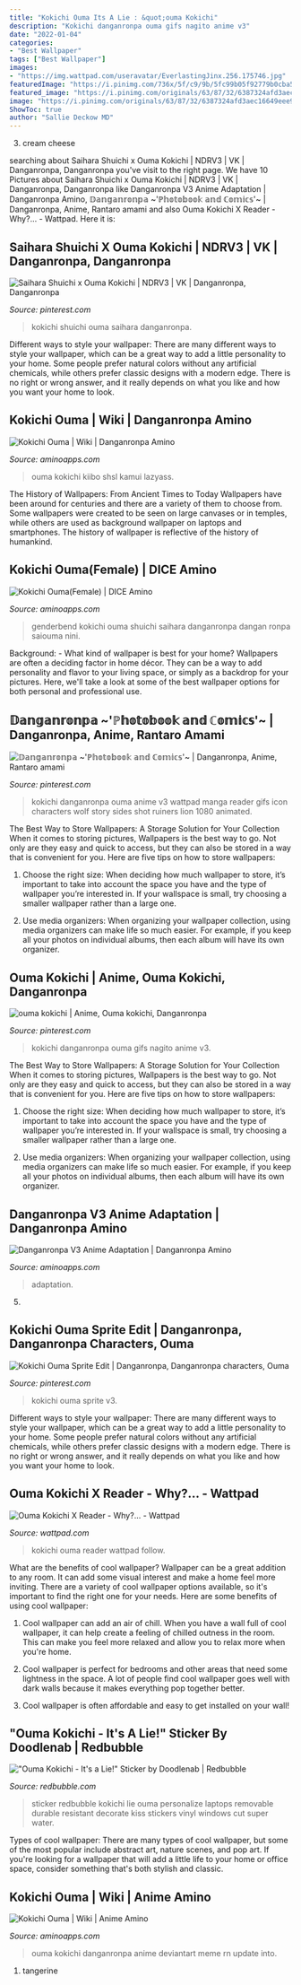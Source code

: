 ```yaml
---
title: "Kokichi Ouma Its A Lie : &quot;ouma Kokichi"
description: "Kokichi danganronpa ouma gifs nagito anime v3"
date: "2022-01-04"
categories:
- "Best Wallpaper"
tags: ["Best Wallpaper"]
images:
- "https://img.wattpad.com/useravatar/EverlastingJinx.256.175746.jpg"
featuredImage: "https://i.pinimg.com/736x/5f/c9/9b/5fc99b05f92779b0cba5c3824c101bc7.jpg"
featured_image: "https://i.pinimg.com/originals/63/87/32/6387324afd3aec16649eee9ded041fcd.gif"
image: "https://i.pinimg.com/originals/63/87/32/6387324afd3aec16649eee9ded041fcd.gif"
ShowToc: true
author: "Sallie Deckow MD"
---
```



3. cream cheese 

	

		
searching about Saihara Shuichi x Ouma Kokichi | NDRV3 | VK | Danganronpa, Danganronpa you've visit to the right page. We have 10 Pictures about Saihara Shuichi x Ouma Kokichi | NDRV3 | VK | Danganronpa, Danganronpa like Danganronpa V3 Anime Adaptation | Danganronpa Amino, 𝔻𝕒𝕟𝕘𝕒𝕟𝕣𝕠𝕟𝕡𝕒 ~&#039;ℙ𝕙𝕠𝕥𝕠𝕓𝕠𝕠𝕜 𝕒𝕟𝕕 ℂ𝕠𝕞𝕚𝕔𝕤&#039;~ | Danganronpa, Anime, Rantaro amami and also Ouma Kokichi X Reader - Why?... - Wattpad. Here it is:
		
    
## Saihara Shuichi X Ouma Kokichi | NDRV3 | VK | Danganronpa, Danganronpa

<img loading=lazy src="https://i.pinimg.com/736x/f2/a5/0a/f2a50a706a3439f576f4adf97eb9c9b8.jpg" onerror="this.onerror=null;this.src='https://tse4.mm.bing.net/th?id=OIP.JzEfQgckuuRImVoQYOZ00QHaIy&amp;pid=15.1';" alt="Saihara Shuichi x Ouma Kokichi | NDRV3 | VK | Danganronpa, Danganronpa">

_Source: pinterest.com_

>kokichi shuichi ouma saihara danganronpa. 

	

Different ways to style your wallpaper:
There are many different ways to style your wallpaper, which can be a great way to add a little personality to your home. Some people prefer natural colors without any artificial chemicals, while others prefer classic designs with a modern edge. There is no right or wrong answer, and it really depends on what you like and how you want your home to look.

    
## Kokichi Ouma | Wiki | Danganronpa Amino

<img loading=lazy src="http://pm1.narvii.com/6989/7e4c7406f6c630e6e060b03e4fdcaebce10ab021r1-960-540v2_00.jpg" onerror="this.onerror=null;this.src='https://tse3.mm.bing.net/th?id=OIP.z3N36WjfGVo2pDEB5Hyt8AHaEK&amp;pid=15.1';" alt="Kokichi Ouma | Wiki | Danganronpa Amino">

_Source: aminoapps.com_

>ouma kokichi kiibo shsl kamui lazyass. 

	

The History of Wallpapers: From Ancient Times to Today
Wallpapers have been around for centuries and there are a variety of them to choose from. Some wallpapers were created to be seen on large canvases or in temples, while others are used as background wallpaper on laptops and smartphones. The history of wallpaper is reflective of the history of humankind.

    
## Kokichi Ouma(Female) | DICE Amino

<img loading=lazy src="https://pm1.narvii.com/7490/9081dfc6228c381a48da793a03ca6a125e8719eer1-400-441v2_hq.jpg" onerror="this.onerror=null;this.src='https://tse3.mm.bing.net/th?id=OIP.Xikh8TrhAir9ScCGfy9eRQAAAA&amp;pid=15.1';" alt="Kokichi Ouma(Female) | DICE Amino">

_Source: aminoapps.com_

>genderbend kokichi ouma shuichi saihara danganronpa dangan ronpa saiouma nini. 

	

Background: - What kind of wallpaper is best for your home?
Wallpapers are often a deciding factor in home décor. They can be a way to add personality and flavor to your living space, or simply as a backdrop for your pictures. Here, we'll take a look at some of the best wallpaper options for both personal and professional use.

    
## 𝔻𝕒𝕟𝕘𝕒𝕟𝕣𝕠𝕟𝕡𝕒 ~&#039;ℙ𝕙𝕠𝕥𝕠𝕓𝕠𝕠𝕜 𝕒𝕟𝕕 ℂ𝕠𝕞𝕚𝕔𝕤&#039;~ | Danganronpa, Anime, Rantaro Amami

<img loading=lazy src="https://i.pinimg.com/originals/63/87/32/6387324afd3aec16649eee9ded041fcd.gif" onerror="this.onerror=null;this.src='https://tse1.mm.bing.net/th?id=OIP.drS7lGKd7B0GhwK7w0vCJgHaEK&amp;pid=15.1';" alt="𝔻𝕒𝕟𝕘𝕒𝕟𝕣𝕠𝕟𝕡𝕒 ~&#039;ℙ𝕙𝕠𝕥𝕠𝕓𝕠𝕠𝕜 𝕒𝕟𝕕 ℂ𝕠𝕞𝕚𝕔𝕤&#039;~ | Danganronpa, Anime, Rantaro amami">

_Source: pinterest.com_

>kokichi danganronpa ouma anime v3 wattpad manga reader gifs icon characters wolf story sides shot ruiners lion 1080 animated. 

	

The Best Way to Store Wallpapers: A Storage Solution for Your Collection
When it comes to storing pictures, Wallpapers is the best way to go. Not only are they easy and quick to access, but they can also be stored in a way that is convenient for you. Here are five tips on how to store wallpapers:
1) Choose the right size: When deciding how much wallpaper to store, it’s important to take into account the space you have and the type of wallpaper you’re interested in. If your wallspace is small, try choosing a smaller wallpaper rather than a large one.

2) Use media organizers: When organizing your wallpaper collection, using media organizers can make life so much easier. For example, if you keep all your photos on individual albums, then each album will have its own organizer.

    
## Ouma Kokichi | Anime, Ouma Kokichi, Danganronpa

<img loading=lazy src="https://i.pinimg.com/originals/94/6f/80/946f8033202c6d7751e07144298a3e34.gif" onerror="this.onerror=null;this.src='https://tse4.mm.bing.net/th?id=OIP.Ic-Dja-xlANgyFkexTvNeQHaFV&amp;pid=15.1';" alt="ouma kokichi | Anime, Ouma kokichi, Danganronpa">

_Source: pinterest.com_

>kokichi danganronpa ouma gifs nagito anime v3. 

	

The Best Way to Store Wallpapers: A Storage Solution for Your Collection
When it comes to storing pictures, Wallpapers is the best way to go. Not only are they easy and quick to access, but they can also be stored in a way that is convenient for you. Here are five tips on how to store wallpapers:
1) Choose the right size: When deciding how much wallpaper to store, it’s important to take into account the space you have and the type of wallpaper you’re interested in. If your wallspace is small, try choosing a smaller wallpaper rather than a large one.

2) Use media organizers: When organizing your wallpaper collection, using media organizers can make life so much easier. For example, if you keep all your photos on individual albums, then each album will have its own organizer.

    
## Danganronpa V3 Anime Adaptation | Danganronpa Amino

<img loading=lazy src="https://78.media.tumblr.com/866e4eaa57f7a8151592290f8c9b249c/tumblr_oz9057XR1q1s0wfi7o1_1280.gif" onerror="this.onerror=null;this.src='https://tse2.mm.bing.net/th?id=OIP.mW-vm4BWtmTpfApPEeKmiAHaE7&amp;pid=15.1';" alt="Danganronpa V3 Anime Adaptation | Danganronpa Amino">

_Source: aminoapps.com_

>adaptation. 

	

5.

    
## Kokichi Ouma Sprite Edit | Danganronpa, Danganronpa Characters, Ouma

<img loading=lazy src="https://i.pinimg.com/736x/5f/c9/9b/5fc99b05f92779b0cba5c3824c101bc7.jpg" onerror="this.onerror=null;this.src='https://tse3.mm.bing.net/th?id=OIP.kLs7H_Pg3d1CSCr3wY0OFQHaKS&amp;pid=15.1';" alt="Kokichi Ouma Sprite Edit | Danganronpa, Danganronpa characters, Ouma">

_Source: pinterest.com_

>kokichi ouma sprite v3. 

	

Different ways to style your wallpaper:
There are many different ways to style your wallpaper, which can be a great way to add a little personality to your home. Some people prefer natural colors without any artificial chemicals, while others prefer classic designs with a modern edge. There is no right or wrong answer, and it really depends on what you like and how you want your home to look.

    
## Ouma Kokichi X Reader - Why?... - Wattpad

<img loading=lazy src="https://img.wattpad.com/useravatar/EverlastingJinx.256.175746.jpg" onerror="this.onerror=null;this.src='https://tse1.mm.bing.net/th?id=OIP.1PnP0Ne-Vc-jcvlfYxRlvwAAAA&amp;pid=15.1';" alt="Ouma Kokichi X Reader - Why?... - Wattpad">

_Source: wattpad.com_

>kokichi ouma reader wattpad follow. 

	

What are the benefits of cool wallpaper?
Wallpaper can be a great addition to any room. It can add some visual interest and make a home feel more inviting. There are a variety of cool wallpaper options available, so it's important to find the right one for your needs. Here are some benefits of using cool wallpaper: 
1. Cool wallpaper can add an air of chill. When you have a wall full of cool wallpaper, it can help create a feeling of chilled outness in the room. This can make you feel more relaxed and allow you to relax more when you're home. 

2. Cool wallpaper is perfect for bedrooms and other areas that need some lightness in the space. A lot of people find cool wallpaper goes well with dark walls because it makes everything pop together better. 

3. Cool wallpaper is often affordable and easy to get installed on your wall!

    
## &quot;Ouma Kokichi - It&#039;s A Lie!&quot; Sticker By Doodlenab | Redbubble

<img loading=lazy src="https://ih1.redbubble.net/image.527351662.2083/bg,f8f8f8-flat,750x,075,f-pad,750x1000,f8f8f8.u2.jpg" onerror="this.onerror=null;this.src='https://tse4.mm.bing.net/th?id=OIP.H3LfodjuhtdR03LUMWmypAHaJ4&amp;pid=15.1';" alt="&quot;Ouma Kokichi - It&#039;s a Lie!&quot; Sticker by Doodlenab | Redbubble">

_Source: redbubble.com_

>sticker redbubble kokichi lie ouma personalize laptops removable durable resistant decorate kiss stickers vinyl windows cut super water. 

	

Types of cool wallpaper:
There are many types of cool wallpaper, but some of the most popular include abstract art, nature scenes, and pop art. If you're looking for a wallpaper that will add a little life to your home or office space, consider something that's both stylish and classic.

    
## Kokichi Ouma | Wiki | Anime Amino

<img loading=lazy src="https://pa1.narvii.com/6709/23fef0796dcacbfc2471017cd1ede1ce21212045_hq.gif" onerror="this.onerror=null;this.src='https://tse4.mm.bing.net/th?id=OIP.eqPIYVPu9wpty1DM9VjgFwHaDb&amp;pid=15.1';" alt="Kokichi Ouma | Wiki | Anime Amino">

_Source: aminoapps.com_

>ouma kokichi danganronpa anime deviantart meme rn update into. 

	

1. tangerine 

